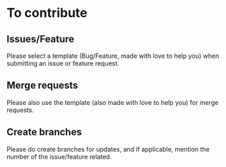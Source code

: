 # To contribute 

## Issues/Feature

Please select a template (Bug/Feature, made with love to help you) when submitting an issue or feature request.

## Merge requests

Please also use the template (also made with love to help you) for merge requests.

## Create branches

Please do create branches for updates, and if applicable, mention the number of the issue/feature related.